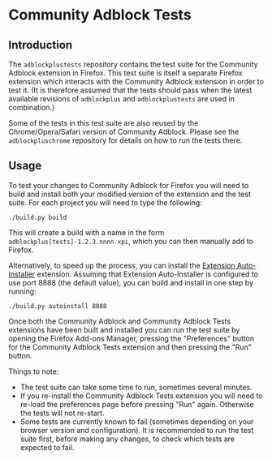 # Community Adblock Tests

## Introduction

The `adblockplustests` repository contains the test suite for the Community Adblock
extension in Firefox. This test suite is itself a separate Firefox extension
which interacts with the Community Adblock extension in order to test it.
(It is therefore assumed that the tests should pass when the latest available
revisions of `adblockplus` and `adblockplustests` are used in combination.)

Some of the tests in this test suite are also reused by the Chrome/Opera/Safari
version of Community Adblock. Please see the `adblockpluschrome` repository for
details on how to run the tests there.


## Usage

To test your changes to Community Adblock for Firefox you will need to build and
install both your modified version of the extension and the test suite. For
each project you will need to type the following:

    ./build.py build

This will create a build with a name in the form
`adblockplus[tests]-1.2.3.nnnn.xpi`, which you can then manually add to Firefox.

Alternatively, to speed up the process, you can install the
[Extension Auto-Installer](https://addons.mozilla.org/addon/autoinstaller)
extension. Assuming that Extension Auto-Installer is configured to use port 8888
(the default value), you can build and install in one step by running:

    ./build.py autoinstall 8888

Once both the Community Adblock and Community Adblock Tests extensions have been built and
installed you can run the test suite by opening the Firefox Add-ons Manager,
pressing the "Preferences" button for the Community Adblock Tests extension and then
pressing the "Run" button.

Things to note:

- The test suite can take some time to run, sometimes several minutes.
- If you re-install the Community Adblock Tests extension you will need to re-load
  the preferences page before pressing "Run" again. Otherwise the tests will not
  re-start.
- Some tests are currently known to fail (sometimes depending on your browser
  version and configuration). It is recommended to run the test suite first,
  before making any changes, to check which tests are expected to fail.
